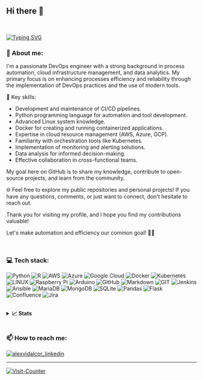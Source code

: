 ## Hi there 👋

<br>

[![Typing SVG](https://readme-typing-svg.demolab.com?font=Fira+Code&duration=2000&pause=80&multiline=true&width=535&height=80&lines=Alexvidalcor;Devops+engineer;Cloud+%7C+Python+%7C+Data)](https://git.io/typing-svg)

### 💫 About me:

I'm a passionate DevOps engineer with a strong background in process automation, cloud infrastructure management, and data analytics. My primary focus is on enhancing processes efficiency and reliability through the implementation of DevOps practices and the use of modern tools.

🚀 Key skills:
- Development and maintenance of CI/CD pipelines.
- Python programming language for automation and tool development.
- Advanced Linux system knowledge.
- Docker for creating and running containerized applications.
- Expertise in cloud resource management (AWS, Azure, GCP).
- Familiarity with orchestration tools like Kubernetes.
- Implementation of monitoring and alerting solutions.
- Data analysis for informed decision-making.
- Effective collaboration in cross-functional teams.

My goal here on GitHub is to share my knowledge, contribute to open-source projects, and learn from the community.

🌐 Feel free to explore my public repositories and personal projects! If you have any questions, comments, or just want to connect, don't hesitate to reach out.

Thank you for visiting my profile, and I hope you find my contributions valuable!

Let's make automation and efficiency our common goal! 🤖💡

<br>

### 💻 Tech stack:
![Python](https://img.shields.io/badge/Python-%23FF9900.svg?style=for-the-badge&logo=python&logoColor=white)
![R](https://img.shields.io/badge/R-%23FF9900.svg?style=for-the-badge&logo=r&logoColor=white)
![AWS](https://img.shields.io/badge/AWS-%23FF9900.svg?style=for-the-badge&logo=amazon-aws&logoColor=white)
![Azure](https://img.shields.io/badge/azure-%230072C6.svg?style=for-the-badge&logo=azure-devops&logoColor=white)
![Google Cloud](https://img.shields.io/badge/Google%20Cloud-%234285F4.svg?style=for-the-badge&logo=google-cloud&logoColor=white)
![Docker](https://img.shields.io/badge/docker-%230db7ed.svg?style=for-the-badge&logo=docker&logoColor=white)
![Kubernetes](https://img.shields.io/badge/kubernetes-%23326ce5.svg?style=for-the-badge&logo=kubernetes&logoColor=white)
![LINUX](https://img.shields.io/badge/Linux-FCC624?style=for-the-badge&logo=linux&logoColor=black) 
![Raspberry Pi](https://img.shields.io/badge/-RaspberryPi-C51A4A?style=for-the-badge&logo=Raspberry-Pi)
![Arduino](https://img.shields.io/badge/-Arduino-00979D?style=for-the-badge&logo=Arduino&logoColor=white)
![GitHub](https://img.shields.io/badge/GitHub-%23121011.svg?style=for-the-badge&logo=github&logoColor=white)
![Markdown](https://img.shields.io/badge/markdown-%23000000.svg?style=for-the-badge&logo=markdown&logoColor=white)
![GIT](https://img.shields.io/badge/Git-fc6d26?style=for-the-badge&logo=git&logoColor=white)
![Jenkins](https://img.shields.io/badge/jenkins-%232C5263.svg?style=for-the-badge&logo=jenkins&logoColor=white)
![Ansible](https://img.shields.io/badge/ansible-%231A1918.svg?style=for-the-badge&logo=ansible&logoColor=white)
![MariaDB](https://img.shields.io/badge/MariaDB-003545?style=for-the-badge&logo=mariadb&logoColor=white)
![MongoDB](https://img.shields.io/badge/MongoDB-%234ea94b.svg?style=for-the-badge&logo=mongodb&logoColor=white)
![SQLite](https://img.shields.io/badge/sqlite-%2307405e.svg?style=for-the-badge&logo=sqlite&logoColor=white)
![Pandas](https://img.shields.io/badge/pandas-%23150458.svg?style=for-the-badge&logo=pandas&logoColor=white)
![Flask](https://img.shields.io/badge/flask-%23000.svg?style=for-the-badge&logo=flask&logoColor=white)
![Confluence](https://img.shields.io/badge/confluence-%23172BF4.svg?style=for-the-badge&logo=confluence&logoColor=white)
![Jira](https://img.shields.io/badge/jira-%230A0FFF.svg?style=for-the-badge&logo=jira&logoColor=white)

<br>

<details>
<summary><b>📈 Stats</b></summary>

<br>

### 📊 GitHub info:

![Alexvidalcor's github stats](https://github-readme-stats.vercel.app/api?username=alexvidalcor&theme=midnight-purple&show_icons=true)

<br>

### 🏆 GitHub trophies
![Github-Trophies](https://github-profile-trophy.vercel.app/?username=alexvidalcor&theme=tokyonight&no-frame=false&no-bg=false&margin-w=4&title=MultiLanguage,Commits,PullRequest,Repositories,Followers,Stars)

<br>

</details>

<br>

### 📫 How to reach me:

<a href="https://www.linkedin.com/in/alejandrovidalcortes/" target="blank"><img align="center" src="https://img.shields.io/badge/-LinkedIn-039BE5?style=for-the-badge&logo=Linkedin&logoColor=white&link=https://www.linkedin.com/in/alejandrovidalcortes/" alt="alexvidalcor_linkedin"/></a>

---

[![Visit-Counter](https://visitcount.itsvg.in/api?id=Alexvidalcor&label=Profile%20Views&color=7&icon=5&pretty=true)](https://visitcount.itsvg.in)

<!-- Thanks to GPRM ( https://gprm.itsvg.in ) -->
